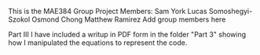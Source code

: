This is the MAE384 Group Project
Members:
Sam York
Lucas Somoshegyi-Szokol
Osmond Chong
Matthew Ramirez
Add group members here




Part III
I have included a writup in PDF form in the folder "Part 3" showing how I manipulated the equations to represent the code.
